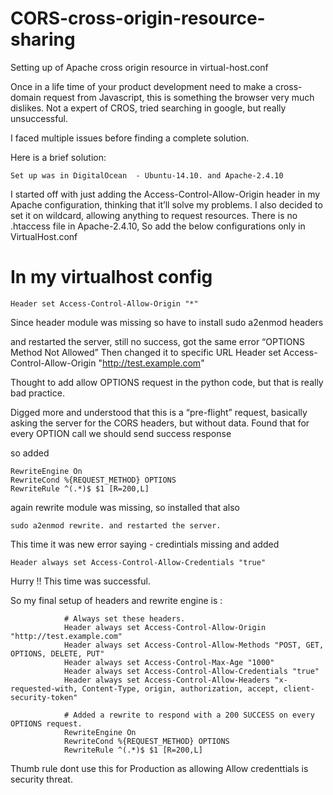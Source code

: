 # CORS-cross-origin-resource-sharing
Setting up of Apache cross origin resource in virtual-host.conf

Once in a life time of your product development need to make a cross-domain request from Javascript, this is something the browser very much dislikes. 
Not a expert of CROS, tried searching in google, but really unsuccessful.

I faced multiple issues before finding a complete solution.

Here is a brief solution:

    Set up was in DigitalOcean  - Ubuntu-14.10. and Apache-2.4.10

I started off with just adding the Access-Control-Allow-Origin header in my Apache configuration, 
thinking that it’ll solve my problems. I also decided to set it on wildcard, 
allowing anything to request resources.
There is no 
    .htaccess file in Apache-2.4.10, So add the below configurations only in VirtualHost.conf


# In my virtualhost config
    Header set Access-Control-Allow-Origin "*" 

Since header module was missing so have to install 
    sudo a2enmod headers

and restarted the server, still no success, got the same error “OPTIONS Method Not Allowed” 
Then changed it to specific URL 
    Header set Access-Control-Allow-Origin "http://test.example.com"

Thought to add allow OPTIONS request in the python code, but that is really bad practice.

Digged more and understood that this is a “pre-flight” request, basically asking the server for the CORS headers, but without data.
Found that for every OPTION call we should send success response

so added 

    RewriteEngine On
    RewriteCond %{REQUEST_METHOD} OPTIONS
    RewriteRule ^(.*)$ $1 [R=200,L]

again rewrite module was missing, so installed that also

    sudo a2enmod rewrite. and restarted the server.

This time it was new error saying - credintials missing and added

    Header always set Access-Control-Allow-Credentials "true"

Hurry !! This time was successful.

So my final setup of headers and rewrite engine is :

				# Always set these headers.
				Header always set Access-Control-Allow-Origin "http://test.example.com"
				Header always set Access-Control-Allow-Methods "POST, GET, OPTIONS, DELETE, PUT"
				Header always set Access-Control-Max-Age "1000"
				Header always set Access-Control-Allow-Credentials "true"
				Header always set Access-Control-Allow-Headers "x-requested-with, Content-Type, origin, authorization, accept, client-security-token"
				 
				# Added a rewrite to respond with a 200 SUCCESS on every OPTIONS request.
				RewriteEngine On
				RewriteCond %{REQUEST_METHOD} OPTIONS
				RewriteRule ^(.*)$ $1 [R=200,L]



Thumb rule dont use this for Production as allowing Allow credenttials is security threat.


